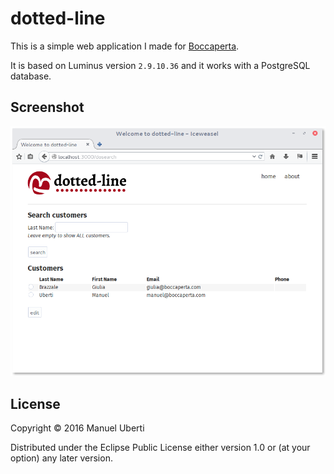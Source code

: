 # dotted-line

This is a simple web application I made for
[Boccaperta](http://www.boccaperta.com).

It is based on Luminus version `2.9.10.36` and it works with a PostgreSQL
database.

## Screenshot
![Screenshot](https://github.com/manuel-uberti/dotted-line/blob/master/dotted-line.png)

## License

Copyright © 2016 Manuel Uberti

Distributed under the Eclipse Public License either version 1.0 or (at your
option) any later version.
